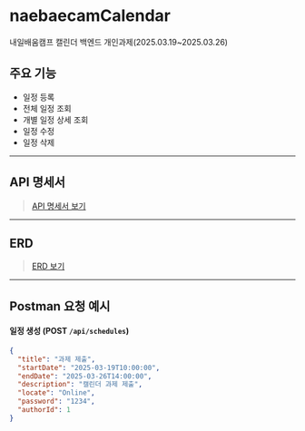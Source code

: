 # naebaecamCalendar
내일배움캠프 캘린더 백엔드 개인과제(2025.03.19~2025.03.26)

##  주요 기능

- 일정 등록
- 전체 일정 조회
- 개별 일정 상세 조회
- 일정 수정
- 일정 삭제

---

## API 명세서

>  [API 명세서 보기](./api.png)

---

## ERD

>  [ERD 보기](./ERD.png)

---

##  Postman 요청 예시

#### 일정 생성 (POST `/api/schedules`)
```json
{
  "title": "과제 제출",
  "startDate": "2025-03-19T10:00:00",
  "endDate": "2025-03-26T14:00:00",
  "description": "캘린더 과제 제출",
  "locate": "Online",
  "password": "1234",
  "authorId": 1
}
